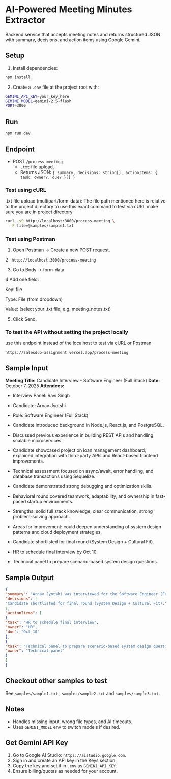 # AI-Powered Meeting Minutes Extractor

Backend service that accepts meeting notes and returns structured JSON with summary, decisions, and action items using Google Gemini.

## Setup

1. Install dependencies:

```bash
npm install
```

2. Create a `.env` file at the project root with:

```bash
GEMINI_API_KEY=your_key_here
GEMINI_MODEL=gemini-2.5-flash
PORT=3000
```

## Run

```bash
npm run dev
```


## Endpoint

- POST `/process-meeting`
  - `.txt` file upload.
  - Returns JSON: `{ summary, decisions: string[], actionItems: { task, owner?, due? }[] }`

### Test using cURL 

.txt file upload (multipart/form-data):
The file path mentioned here is relative to the project directory to use this exact command to test via cURL make sure you are in project directory 
```bash
curl -sS http://localhost:3000/process-meeting \
  -F file=@samples/sample1.txt
```
### Test using Postman
1. Open Postman → Create a new POST request.

2 ``` 
http://localhost:3000/process-meeting ```

3. Go to Body → form-data.

4 Add one field:

Key: file

Type: File (from dropdown)

Value: (select your .txt file, e.g. meeting_notes.txt)

5. Click Send.

### To test the API without setting the project locally
use this endpoint instead of the localhost to test via cURL or Postman
```aiexclude
https://salesduo-assignment.vercel.app/process-meeting
```

## Sample Input 

**Meeting Title:** Candidate Interview – Software Engineer (Full Stack)
**Date:** October 7, 2025
**Attendees:**

* Interview Panel: Ravi Singh
* Candidate: Arnav Jyotshi
* Role: Software Engineer (Full Stack)


* Candidate introduced background in Node.js, React.js, and PostgreSQL.
* Discussed previous experience in building REST APIs and handling scalable microservices.
* Candidate showcased project on loan management dashboard; explained integration with third-party APIs and React-based frontend improvements.
* Technical assessment focused on async/await, error handling, and database transactions using Sequelize.
* Candidate demonstrated strong debugging and optimization skills.
* Behavioral round covered teamwork, adaptability, and ownership in fast-paced startup environments.


* Strengths: solid full stack knowledge, clear communication, strong problem-solving approach.
* Areas for improvement: could deepen understanding of system design patterns and cloud deployment strategies.


* Candidate shortlisted for final round (System Design + Cultural Fit).


* HR to schedule final interview by Oct 10.
* Technical panel to prepare scenario-based system design questions.

## Sample Output
```json
{
"summary": "Arnav Jyotshi was interviewed for the Software Engineer (Full Stack) role, demonstrating strong skills in Node.js, React.js, PostgreSQL, and problem-solving. The technical and behavioral rounds highlighted his experience in building scalable microservices and a loan management dashboard. Based on his performance, Arnav has been shortlisted for the final interview round.",
"decisions": [
"Candidate shortlisted for final round (System Design + Cultural Fit)."
],
"actionItems": [
{
"task": "HR to schedule final interview",
"owner": "HR",
"due": "Oct 10"
},
{
"task": "Technical panel to prepare scenario-based system design questions",
"owner": "Technical panel"
}
]
}
```


## Checkout other samples to test
See `samples/sample1.txt` , `samples/sample2.txt` and `samples/sample3.txt`.


## Notes

- Handles missing input, wrong file types, and AI timeouts.
- Uses `GEMINI_MODEL` env to switch models if desired.

## Get Gemini API Key

1. Go to Google AI Studio: `https://aistudio.google.com`.
2. Sign in and create an API key in the Keys section.
3. Copy the key and set it in `.env` as `GEMINI_API_KEY`.
4. Ensure billing/quotas as needed for your account.

